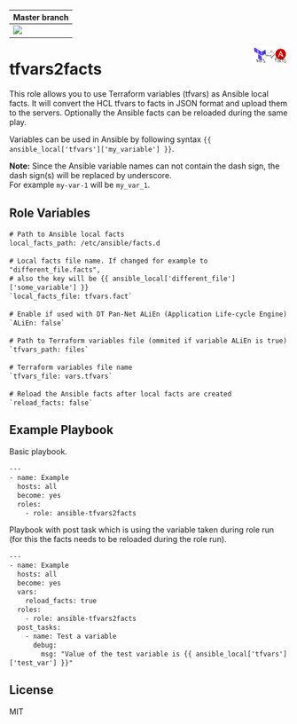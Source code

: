 | Master branch |
|:--------------|
|[![](https://github.com/MonolithProjects/ansible-tfvars2facts/workflows/Test%20build/badge.svg?branch=master)](https://github.com/MonolithProjects/ansible-tfvars2facts/actions)|

<img src="https://github.com/MonolithProjects/ansible-tfvars2facts/blob/media/logo_rectangle.png" width="13%" height="13%" alt="Logo" align="right"/>

tfvars2facts
=========

This role allows you to use Terraform variables (tfvars) as Ansible local facts.
It will convert the HCL tfvars to facts in JSON format and upload them to the servers.
Optionally the Ansible facts can be reloaded during the same play.  

Variables can be used in Ansible by following syntax `{{ ansible_local['tfvars']['my_variable'] }}`.  

**Note:**
Since the Ansible variable names can not contain the dash sign, the dash sign(s) will be replaced by underscore.  
For example `my-var-1` will be `my_var_1`.  

Role Variables
--------------
```
# Path to Ansible local facts  
local_facts_path: /etc/ansible/facts.d

# Local facts file name. If changed for example to "different_file.facts",
# also the key will be {{ ansible_local['different_file']['some_variable'] }}  
`local_facts_file: tfvars.fact`

# Enable if used with DT Pan-Net ALiEn (Application Life-cycle Engine)  
`ALiEn: false`

# Path to Terraform variables file (ommited if variable ALiEn is true)  
`tfvars_path: files`

# Terraform variables file name  
`tfvars_file: vars.tfvars`

# Reload the Ansible facts after local facts are created  
`reload_facts: false`
```

Example Playbook
----------------

Basic playbook.
```
---
- name: Example
  hosts: all
  become: yes
  roles:
    - role: ansible-tfvars2facts
```

Playbook with post task which is using the variable taken during role run
(for this the facts needs to be reloaded during the role run).
```
---
- name: Example
  hosts: all
  become: yes
  vars:
    reload_facts: true
  roles:
    - role: ansible-tfvars2facts
  post_tasks:
    - name: Test a variable
      debug:
        msg: "Value of the test variable is {{ ansible_local['tfvars']['test_var'] }}"
```

License
-------

MIT
